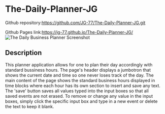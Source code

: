 # The-Daily-Planner-JG
Github repository:https://github.com/JG-77/The-Daily-Planner-JG.git 

Github Pages link:https://jg-77.github.io/The-Daily-Planner-JG/ 
![The Daily Business Planner Screenshot](https://user-images.githubusercontent.com/76461629/114281240-25c90b00-99f2-11eb-9d5a-aa46edb13631.png)


## Description
This planner application allows for one to plan their day accordingly with standard bussiness hours. The page's header displays a jumbotron that shows the current date and time so one never loses track of the day. The main content of the page shows the standard business hours displayed in time blocks where each hour has its own section to insert and save any text. The 'save' button saves all values typed into the input boxes so that all saved events are not erased. To remove or change any value in the input boxes, simply click the specific input box and type in a new event or delete the text to keep it blank.
